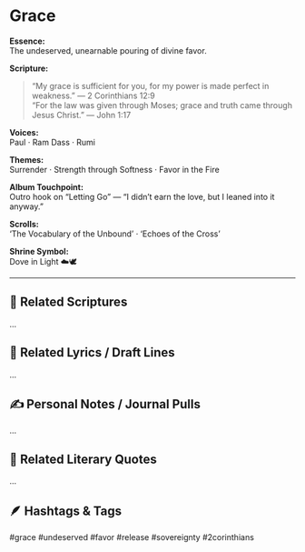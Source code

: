 # Grace

**Essence:**  
The undeserved, unearnable pouring of divine favor.

**Scripture:**  
> “My grace is sufficient for you, for my power is made perfect in weakness.” — 2 Corinthians 12:9  
> “For the law was given through Moses; grace and truth came through Jesus Christ.” — John 1:17

**Voices:**  
Paul · Ram Dass · Rumi

**Themes:**  
Surrender · Strength through Softness · Favor in the Fire

**Album Touchpoint:**  
Outro hook on “Letting Go” — “I didn’t earn the love, but I leaned into it anyway.”

**Scrolls:**  
‘The Vocabulary of the Unbound’ · ‘Echoes of the Cross’

**Shrine Symbol:**  
Dove in Light ☁️🕊

---

## 🔗 Related Scriptures
...

## 🎵 Related Lyrics / Draft Lines
...

## ✍️ Personal Notes / Journal Pulls
...

## 📘 Related Literary Quotes
...

## 🪶 Hashtags & Tags
#grace #undeserved #favor #release #sovereignty #2corinthians

